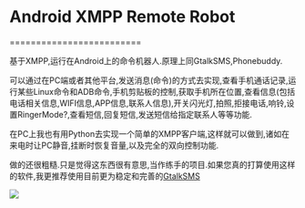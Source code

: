 # Android XMPP Remote Robot
=========================

基于XMPP,运行在Android上的命令机器人.原理上同GtalkSMS,Phonebuddy.

可以通过在PC端或者其他平台,发送消息(命令)的方式去实现,查看手机通话记录,运行某些Linux命令和ADB命令,手机剪贴板的控制,获取手机所在位置,查看信息(包括电话相关信息,WIFI信息,APP信息,联系人信息),开关闪光灯,拍照,拒接电话,响铃,设置RingerMode?,查看短信,回复短信,发送短信给指定联系人等等功能.

在PC上我也有用Python去实现一个简单的XMPP客户端,这样就可以做到,诸如在来电时让PC静音,挂断时恢复音量,以及完全的双向控制功能.

做的还很粗糙.只是觉得这东西很有意思,当作练手的项目.如果您真的打算使用这样的软件,我更推荐使用目前更为稳定和完善的[GtalkSMS](https://github.com/vovs/gtalksms)

<img src="http://ww4.sinaimg.cn/large/8caf02d5tw1e5nr7kxsxvj20ao0hs3zr.jpg">